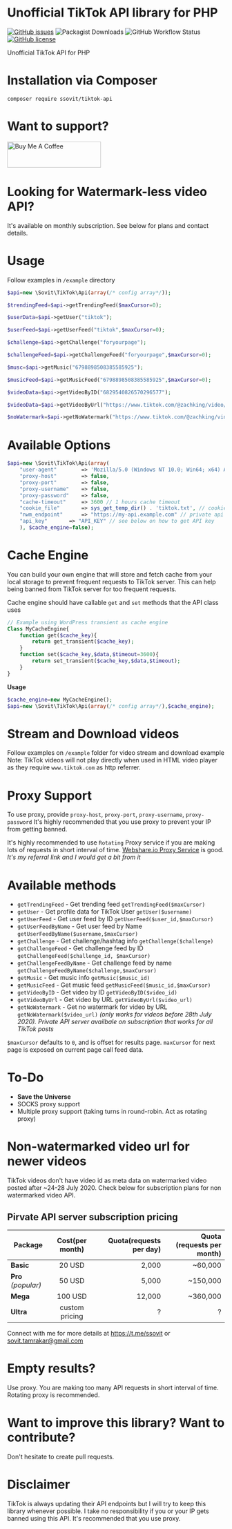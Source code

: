 # Unofficial TikTok API library for PHP
[![GitHub issues](https://img.shields.io/github/issues/ssovit/TikTok-API-PHP?style=for-the-badge)](https://github.com/ssovit/TikTok-API-PHP/issues) ![Packagist Downloads](https://img.shields.io/packagist/dm/ssovit/tiktok-api?style=for-the-badge) ![GitHub Workflow Status](https://img.shields.io/github/workflow/status/ssovit/TikTok-API-PHP/Create%20Tag?style=for-the-badge) [![GitHub license](https://img.shields.io/github/license/ssovit/TikTok-API-PHP?style=for-the-badge)](https://github.com/ssovit/TikTok-API-PHP/blob/master/LICENSE)

Unofficial TikTok API for PHP

# Installation via Composer
`composer require ssovit/tiktok-api`

# Want to support?
<a href="https://www.buymeacoffee.com/ssovit" target="_blank"><img src="https://cdn.buymeacoffee.com/buttons/v2/default-blue.png" alt="Buy Me A Coffee" style="height: 60px !important;width: 217px !important;" ></a>

# Looking for Watermark-less video API?
It's available on monthly subscription. See below for plans and contact details.

# Usage
Follow examples in `/example` directory

```php
$api=new \Sovit\TikTok\Api(array(/* config array*/));

$trendingFeed=$api->getTrendingFeed($maxCursor=0);

$userData=$api->getUser("tiktok");

$userFeed=$api->getUserFeed("tiktok",$maxCursor=0);

$challenge=$api->getChallenge("foryourpage");

$challengeFeed=$api->getChallengeFeed("foryourpage",$maxCursor=0);

$musc=$api->getMusic("6798898508385585925");

$musicFeed=$api->getMusicFeed("6798898508385585925",$maxCursor=0);

$videoData=$api->getVideoByID("6829540826570296577");

$videoData=$api->getVideoByUrl("https://www.tiktok.com/@zachking/video/6829303572832750853");

$noWatermark=$api->getNoWatermark("https://www.tiktok.com/@zachking/video/6829303572832750853");

```

# Available Options
```php
$api=new \Sovit\TikTok\Api(array(
	"user-agent"		=> 'Mozilla/5.0 (Windows NT 10.0; Win64; x64) AppleWebKit/537.36 (KHTML, like Gecko) Chrome/83.0.4103.106 Safari/537.36', // Valid desktop browser HTTP User Agent
	"proxy-host"		=> false,
	"proxy-port"		=> false,
	"proxy-username"	=> false,
	"proxy-password"	=> false,
	"cache-timeout"		=> 3600 // 1 hours cache timeout
	"cookie_file"		=> sys_get_temp_dir() . 'tiktok.txt', // cookie file path
	"nwm_endpoint"		=> "https://my-api.example.com" // private api endpoint
	"api_key"		=> "API_KEY" // see below on how to get API key
	), $cache_engine=false);
```

# Cache Engine
You can build your own engine that will store and fetch cache from your local storage to prevent frequent requests to TikTok server. This can help being banned from TikTok server for too frequent requests.

Cache engine should have callable `get` and `set` methods that the API class uses
```php
// Example using WordPress transient as cache engine
Class MyCacheEngine{
	function get($cache_key){
		return get_transient($cache_key);
	}
	function set($cache_key,$data,$timeout=3600){
		return set_transient($cache_key,$data,$timeout);
	}
}

```
**Usage**
```php
$cache_engine=new MyCacheEngine();
$api=new \Sovit\TikTok\Api(array(/* config array*/),$cache_engine);
```


# Stream and Download videos
Follow examples on `/example` folder for video stream and download example
Note: TikTok videos will not play directly when used in HTML video player as they require `www.tiktok.com` as http referrer.

# Proxy Support
To use proxy, provide `proxy-host`, `proxy-port`, `proxy-username`, `proxy-password`
It's highly recommended that you use proxy to prevent your IP from getting banned.

It's highly recommended to use `Rotating` Proxy service if you are making lots of requests in short interval of time. [Webshare.io Proxy Service](https://www.webshare.io/?referral_code=kv04mj5v4ubw) is good. *It's my referral link and I would get a bit from it*

# Available methods
- `getTrendingFeed` - Get trending feed `getTrendingFeed($maxCursor)`
- `getUser` - Get profile data for TikTok User `getUser($username)`
- `getUserFeed` - Get user feed by ID `getUserFeed($user_id,$maxCursor)`
- `getUserFeedByName` - Get user feed by Name `getUserFeedByName($username,$maxCursor)`
- `getChallenge` - Get challenge/hashtag info `getChallenge($challenge)`
- `getChallengeFeed` - Get challenge feed by ID `getChallengeFeed($challenge_id, $maxCursor)`
- `getChallengeFeedByName` - Get challenge feed by name `getChallengeFeedByName($challenge,$maxCursor)`
- `getMusic` - Get music info `getMusic($music_id)`
- `getMusicFeed` - Get music feed `getMusicFeed($music_id,$maxCursor)`
- `getVideoByID` - Get video by ID `getVideoByID($video_id)`
- `getVideoByUrl` - Get video by URL `getVideoByUrl($video_url)`
- `getNoWatermark` - Get no watermark for video by URL `getNoWatermark($video_url)` *(only works for videos before 28th July 2020). Private API server availbale on subscription that works for all TikTok posts*

`$maxCursor` defaults to `0`, and is offset for results page. `maxCursor` for next page is exposed on current page call feed data.

# To-Do
- **Save the Universe**
- SOCKS proxy support
- Multiple proxy support (taking turns in round-robin. Act as rotating proxy)

# Non-watermarked video url for newer videos
TikTok videos don't have video id as meta data on watermarked video posted after ~24-28 July 2020. Check below for subscription plans for non watermarked video API.

## Pirvate API server subscription pricing
| Package | Cost(per month) | Quota(requests per day) | Quota (requests per month) |
| ------- | :---------------: | --------------: | -----------------: |
| **Basic** | 20 USD | 2,000 | ~60,000|
| **Pro** *(popular)* | 50 USD | 5,000 | ~150,000 |
| **Mega** | 100 USD | 12,000 | ~360,000 |
| **Ultra** | custom pricing | ? | ? |

Connect with me for more details at https://t.me/ssovit or sovit.tamrakar@gmail.com

# Empty results?
Use proxy. You are making too many API requests in short interval of time. Rotating proxy is recommended.

# Want to improve this library? Want to contribute?
Don't hesitate to create pull requests. 

# Disclaimer
TikTok is always updating their API endpoints but I will try to keep this library whenever possible. I take no responsibility if you or your IP gets banned using this API. It's recommended that you use proxy.